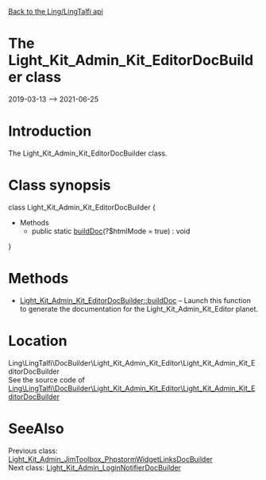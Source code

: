 [Back to the Ling/LingTalfi api](https://github.com/lingtalfi/LingTalfi/blob/master/doc/api/Ling/LingTalfi.md)



The Light_Kit_Admin_Kit_EditorDocBuilder class
================
2019-03-13 --> 2021-06-25






Introduction
============

The Light_Kit_Admin_Kit_EditorDocBuilder class.



Class synopsis
==============


class <span class="pl-k">Light_Kit_Admin_Kit_EditorDocBuilder</span>  {

- Methods
    - public static [buildDoc](https://github.com/lingtalfi/LingTalfi/blob/master/doc/api/Ling/LingTalfi/DocBuilder/Light_Kit_Admin_Kit_Editor/Light_Kit_Admin_Kit_EditorDocBuilder/buildDoc.md)(?$htmlMode = true) : void

}






Methods
==============

- [Light_Kit_Admin_Kit_EditorDocBuilder::buildDoc](https://github.com/lingtalfi/LingTalfi/blob/master/doc/api/Ling/LingTalfi/DocBuilder/Light_Kit_Admin_Kit_Editor/Light_Kit_Admin_Kit_EditorDocBuilder/buildDoc.md) &ndash; Launch this function to generate the documentation for the Light_Kit_Admin_Kit_Editor planet.





Location
=============
Ling\LingTalfi\DocBuilder\Light_Kit_Admin_Kit_Editor\Light_Kit_Admin_Kit_EditorDocBuilder<br>
See the source code of [Ling\LingTalfi\DocBuilder\Light_Kit_Admin_Kit_Editor\Light_Kit_Admin_Kit_EditorDocBuilder](https://github.com/lingtalfi/LingTalfi/blob/master/DocBuilder/Light_Kit_Admin_Kit_Editor/Light_Kit_Admin_Kit_EditorDocBuilder.php)



SeeAlso
==============
Previous class: [Light_Kit_Admin_JimToolbox_PhpstormWidgetLinksDocBuilder](https://github.com/lingtalfi/LingTalfi/blob/master/doc/api/Ling/LingTalfi/DocBuilder/Light_Kit_Admin_JimToolbox_PhpstormWidgetLinks/Light_Kit_Admin_JimToolbox_PhpstormWidgetLinksDocBuilder.md)<br>Next class: [Light_Kit_Admin_LoginNotifierDocBuilder](https://github.com/lingtalfi/LingTalfi/blob/master/doc/api/Ling/LingTalfi/DocBuilder/Light_Kit_Admin_LoginNotifier/Light_Kit_Admin_LoginNotifierDocBuilder.md)<br>
